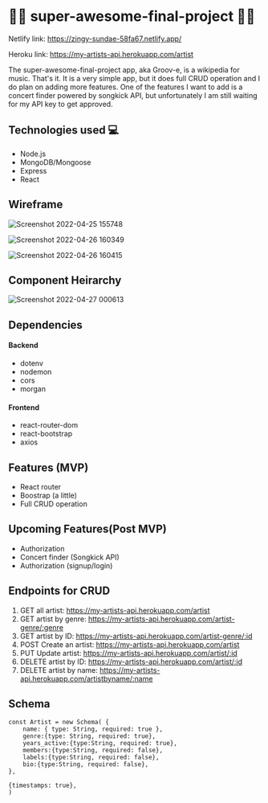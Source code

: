 # :metal::musical_keyboard:  super-awesome-final-project :guitar::metal:
Netlify link: https://zingy-sundae-58fa67.netlify.app/

Heroku link: https://my-artists-api.herokuapp.com/artist

The super-awesome-final-project app, aka Groov-e, is a wikipedia for music. That's it. It is a very simple app, but it does full CRUD operation and I do plan on adding more features. One of the features I want to add is a concert finder powered by songkick API, but unfortunately I am still waiting for my API key to get approved. 

## Technologies used :computer:
- Node.js
- MongoDB/Mongoose
- Express
- React
  
## Wireframe
![Screenshot 2022-04-25 155748](https://user-images.githubusercontent.com/97997227/165165540-5a0edda8-80b7-4efc-a1c1-4f850e056329.png)

![Screenshot 2022-04-26 160349](https://user-images.githubusercontent.com/97997227/165391672-de56ad57-6810-4679-8f34-37ded9bd6328.png)

![Screenshot 2022-04-26 160415](https://user-images.githubusercontent.com/97997227/165391680-58839ad3-473a-411d-a721-71c320d4ce0e.png)

## Component Heirarchy

![Screenshot 2022-04-27 000613](https://user-images.githubusercontent.com/97997227/165438483-dd9279d1-612d-40bc-bb0f-8935d4b492f0.png)



## Dependencies
#### Backend
- dotenv
- nodemon
- cors
- morgan
#### Frontend
 - react-router-dom
 - react-bootstrap
 - axios


## Features (MVP)
- React router
- Boostrap (a little)
- Full CRUD operation

## Upcoming Features(Post MVP)
- Authorization
- Concert finder (Songkick API)
- Authorization (signup/login)

## Endpoints for CRUD
1. GET  all artist: https://my-artists-api.herokuapp.com/artist
2. GET  artist by genre: https://my-artists-api.herokuapp.com/artist-genre/:genre
3. GET  artist by ID: https://my-artists-api.herokuapp.com/artist-genre/:id
4. POST  Create an artist: https://my-artists-api.herokuapp.com/artist
5. PUT  Update artist: https://my-artists-api.herokuapp.com/artist/:id
6. DELETE  artist by ID: https://my-artists-api.herokuapp.com/artist/:id
7. DELETE  artist by name: https://my-artists-api.herokuapp.com/artistbyname/:name

## Schema
```
const Artist = new Schema( {
    name: { type: String, required: true },
    genre:{type: String, required: true},
    years_active:{type:String, required: true},
    members:{type:String, required: false},
    labels:{type:String, required: false},
    bio:{type:String, required: false},
},

{timestamps: true},
)
```
